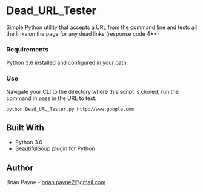 # Dead_URL_Tester

Simple Python utility that accepts a URL from the command line and tests all the links on the page for any dead links (response code 4**)

### Requirements
Python 3.6 installed and configured in your path

### Use
Navigate your CLI to the directory where this script is cloned, run the command in pass in the URL to test.

```
python Dead_URL_Tester.py http://www.google.com
```

## Built With
* Python 3.6
* BeautifulSoup plugin for Python

## Author
Brian Payne - [brian.payne2@gmail.com](mailto:brian.payne2@gmail.com)
